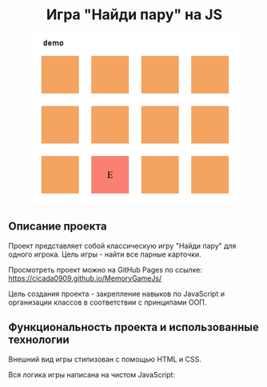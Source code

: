 <h1 align="center">Игра "Найди пару" на JS</h1>

<p align="center">
<img src="./Title-image.png" title="memory game" width="419px" height="343px">
</p>

<h2 align="left">Описание проекта</h2>

Проект представляет собой классическую игру "Найди пару" для одного игрока. Цель игры - найти все парные карточки.

Просмотреть проект можно на GitHub Pages по ссылке: https://cicada0909.github.io/MemoryGameJs/

Цель создания проекта - закрепление навыков по JavaScript и организации классов в соответствии с принципами ООП.

<h2 align="left">Функциональность проекта и использованные технологии</h2>

Внешний вид игры стилизован с помощью HTML и CSS.

Вся логика игры написана на чистом JavaScript:
